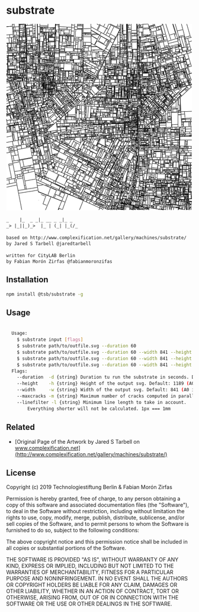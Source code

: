 # substrate

![An image that shows the result of the algorithm](https://raw.githubusercontent.com/technologiestiftung/citylab-plotter/master/graphics/generators/node/substrate/docs/substrate.png)

```plain
_    |_  _ _|_ __ _ _|_ _
_> |_||_)_>  |_ | (_| |_(/_

based on http://www.complexification.net/gallery/machines/substrate/
by Jared S Tarbell @jaredtarbell

written for CityLAB Berlin
by Fabian Morón Zirfas @fabianmoronzifas
```

## Installation

```bash
npm install @tsb/substrate -g
```

## Usage 

```bash

  Usage:
    $ substrate input [flags]
    $ substrate path/to/outfile.svg --duration 60
    $ substrate path/to/outfile.svg --duration 60 --width 841 --height 1189
    $ substrate path/to/outfile.svg --duration 60 --width 841 --height 1189 --maxcracks 200
    $ substrate path/to/outfile.svg --duration 60 --width 841 --height 1189 --maxcracks 200 --linefilter 5
  Flags:
    --duration  -d {string} Duration tu run the substrate in seconds. Default: 60
    --height    -h {string} Height of the output svg. Default: 1189 (A0 if 1px === 1mm)
    --width     -w {string} Width of the output svg. Default: 841 (A0 if 1px === 1mm)
    --maxcracks -m {string} Maximum number of cracks computed in parallel. Default: 200
    --linefilter -l {string} Minimum line length to take in account.
        Everything shorter will not be calculated. 1px === 1mm
```

## Related

- [Original Page of the Artwork by Jared S Tarbell on www.complexification.net](http://www.complexification.net/gallery/machines/substrate/)

## License

Copyright (c) 2019 Technologiestiftung Berlin & Fabian Morón Zirfas

Permission is hereby granted, free of charge, to any person obtaining a copy
of this software and associated documentation files (the "Software"), to deal
in the Software without restriction, including without limitation the rights
to use, copy, modify, merge, publish, distribute, sublicense, and/or sell
copies of the Software, and to permit persons to whom the Software is
furnished to do so, subject to the following conditions:

The above copyright notice and this permission notice shall be included in all
copies or substantial portions of the Software.

THE SOFTWARE IS PROVIDED "AS IS", WITHOUT WARRANTY OF ANY KIND, EXPRESS OR
IMPLIED, INCLUDING BUT NOT LIMITED TO THE WARRANTIES OF MERCHANTABILITY,
FITNESS FOR A PARTICULAR PURPOSE AND NONINFRINGEMENT. IN NO EVENT SHALL THE
AUTHORS OR COPYRIGHT HOLDERS BE LIABLE FOR ANY CLAIM, DAMAGES OR OTHER
LIABILITY, WHETHER IN AN ACTION OF CONTRACT, TORT OR OTHERWISE, ARISING FROM,
OUT OF OR IN CONNECTION WITH THE SOFTWARE OR THE USE OR OTHER DEALINGS IN THE
SOFTWARE.
